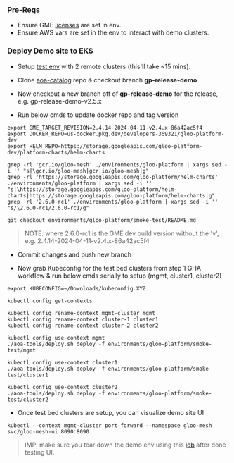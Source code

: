 ### Pre-Reqs
- Ensure GME [licenses](https://github.com/solo-io/gloo-mesh-enterprise?tab=readme-ov-file#generate-license-keys) are set in env.
- Ensure AWS vars are set in the env to interact with demo clusters.

### Deploy Demo site to EKS
- Setup [test env](https://github.com/solo-io/gloo-eng-test-beds/actions/workflows/build-eng-cicd-env.yaml) with 2 remote clusters (this'll take ~15 mins).

- Clone [aoa-catalog](https://github.com/solo-io/aoa-catalog) repo & checkout branch **gp-release-demo**
- Now checkout a new branch off of **gp-release-demo** for the release, e.g. gp-release-demo-v2.5.x
- Run below cmds to update docker repo and tag version
```
export GME_TARGET_REVISION=2.4.14-2024-04-11-v2.4.x-86a42ac5f4
export DOCKER_REPO=us-docker.pkg.dev/developers-369321/gloo-platform-dev
export HELM_REPO=https://storage.googleapis.com/gloo-platform-dev/platform-charts/helm-charts

grep -rl 'gcr.io/gloo-mesh' ./environments/gloo-platform | xargs sed -i '' "s|\gcr.io/gloo-mesh|gcr.io/gloo-mesh|g"
grep -rl 'https://storage.googleapis.com/gloo-platform/helm-charts' ./environments/gloo-platform | xargs sed -i '' "s|\https://storage.googleapis.com/gloo-platform/helm-charts|https://storage.googleapis.com/gloo-platform/helm-charts|g"
grep -rl '2.6.0-rc1' ./environments/gloo-platform | xargs sed -i '' "s/\2.6.0-rc1/2.6.0-rc1/g"

git checkout environments/gloo-platform/smoke-test/README.md
```
> NOTE: where 2.6.0-rc1 is the GME dev build version without the 'v', e.g. 2.4.14-2024-04-11-v2.4.x-86a42ac5f4

- Commit changes and push new branch

- Now grab Kubeconfig for the test bed clusters from step 1 GHA workflow & run below cmds serially to setup (mgmt, cluster1, cluster2)
```
export KUBECONFIG=~/Downloads/kubeconfig.XYZ

kubectl config get-contexts

kubectl config rename-context mgmt-cluster mgmt
kubectl config rename-context cluster-1 cluster1
kubectl config rename-context cluster-2 cluster2

kubectl config use-context mgmt
./aoa-tools/deploy.sh deploy -f environments/gloo-platform/smoke-test/mgmt

kubectl config use-context cluster1
./aoa-tools/deploy.sh deploy -f environments/gloo-platform/smoke-test/cluster1

kubectl config use-context cluster2
./aoa-tools/deploy.sh deploy -f environments/gloo-platform/smoke-test/cluster2
```
- Once test bed clusters are setup, you can visualize demo site UI
```
kubectl --context mgmt-cluster port-forward --namespace gloo-mesh svc/gloo-mesh-ui 8090:8090
```
> IMP: make sure you tear down the demo env using this [job](https://github.com/solo-io/gloo-eng-test-beds/actions/workflows/cleanup-eng-env.yaml) after done testing UI.